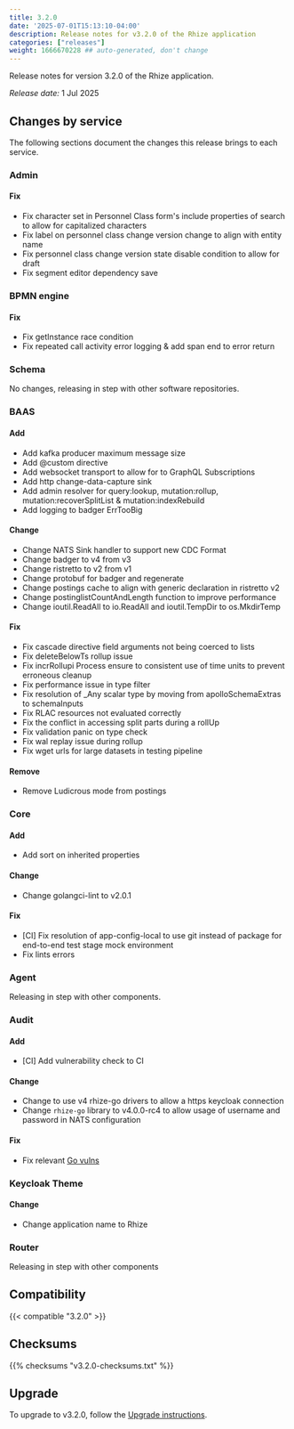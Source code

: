 ```yaml
---
title: 3.2.0
date: '2025-07-01T15:13:10-04:00'
description: Release notes for v3.2.0 of the Rhize application
categories: ["releases"]
weight: 1666670228 ## auto-generated, don't change
---
```


Release notes for version 3.2.0 of the Rhize application.

_Release date:_
1 Jul 2025

## Changes by service

The following sections document the changes this release brings to each service.

### Admin

#### Fix

- Fix character set in Personnel Class form's include properties of search to allow for capitalized characters
- Fix label on personnel class change version change to align with entity name
- Fix personnel class change version state disable condition to allow for draft
- Fix segment editor dependency save

### BPMN engine

#### Fix

- Fix getInstance race condition
- Fix repeated call activity error logging & add span end to error return

### Schema

No changes, releasing in step with other software repositories.

### BAAS

#### Add

- Add kafka producer maximum message size
- Add @custom directive
- Add websocket transport to allow for to GraphQL Subscriptions
- Add http change-data-capture sink
- Add admin resolver for query:lookup, mutation:rollup, mutation:recoverSplitList & mutation:indexRebuild
- Add logging to badger ErrTooBig

#### Change

- Change NATS Sink handler to support new CDC Format
- Change badger to v4 from v3
- Change ristretto to v2 from v1
- Change protobuf for badger and regenerate
- Change postings cache to align with generic declaration in ristretto v2
- Change postinglistCountAndLength function to improve performance
- Change ioutil.ReadAll to io.ReadAll and ioutil.TempDir to os.MkdirTemp

#### Fix

- Fix cascade directive field arguments not being coerced to lists
- Fix deleteBelowTs rollup issue
- Fix incrRollupi Process ensure to consistent use of time units to prevent erroneous cleanup
- Fix performance issue in type filter
- Fix resolution of _Any scalar type by moving from apolloSchemaExtras to schemaInputs
- Fix RLAC resources not evaluated correctly
- Fix the conflict in accessing split parts during a rollUp
- Fix validation panic on type check
- Fix wal replay issue during rollup
- Fix wget urls for large datasets in testing pipeline

#### Remove

- Remove Ludicrous mode from postings

### Core

#### Add

- Add sort on inherited properties

#### Change

- Change golangci-lint to v2.0.1 

#### Fix

 - [CI] Fix resolution of app-config-local to use git instead of package for end-to-end test stage mock environment
- Fix lints errors

### Agent

Releasing in step with other components.

### Audit

#### Add

- [CI] Add vulnerability check to CI

#### Change

- Change to use v4 rhize-go drivers to allow a https keycloak connection
- Change `rhize-go` library to v4.0.0-rc4 to allow usage of username and password in NATS configuration

#### Fix

- Fix relevant [Go vulns](https://pkg.go.dev/vuln/)

### Keycloak Theme

#### Change

- Change application name to Rhize

### Router

Releasing in step with other components


## Compatibility

{{< compatible "3.2.0" >}}

## Checksums

{{% checksums "v3.2.0-checksums.txt"  %}}

## Upgrade

To upgrade to v3.2.0, follow the [Upgrade instructions](/deploy/upgrade).
